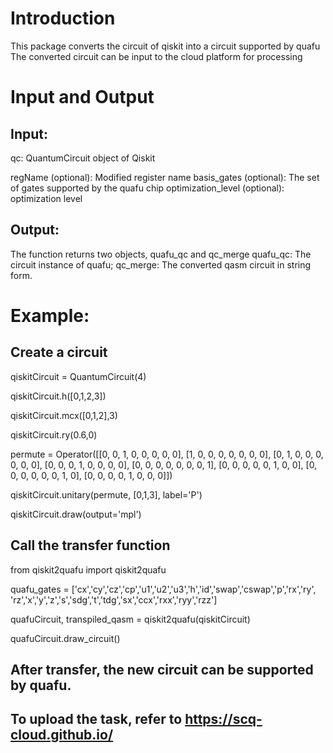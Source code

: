 # Introduction
This package converts the circuit of qiskit into a circuit supported by quafu
The converted circuit can be input to the cloud platform for processing

# Input and Output
## Input:
qc: QuantumCircuit object of Qiskit

regName (optional): Modified register name
basis_gates (optional): The set of gates supported by the quafu chip
optimization_level (optional): optimization level

## Output:
The function returns two objects, quafu_qc and qc_merge
quafu_qc: The circuit instance of quafu;
qc_merge: The converted qasm circuit in string form.

# Example:
## Create a circuit
qiskitCircuit = QuantumCircuit(4)

qiskitCircuit.h([0,1,2,3])

qiskitCircuit.mcx([0,1,2],3)

qiskitCircuit.ry(0.6,0)

permute = Operator([[0, 0, 1, 0, 0, 0, 0, 0],
                    [1, 0, 0, 0, 0, 0, 0, 0],
                    [0, 1, 0, 0, 0, 0, 0, 0],
                    [0, 0, 0, 1, 0, 0, 0, 0],
                    [0, 0, 0, 0, 0, 0, 0, 1],
                    [0, 0, 0, 0, 0, 1, 0, 0],
                    [0, 0, 0, 0, 0, 0, 1, 0],
                    [0, 0, 0, 0, 1, 0, 0, 0]])

qiskitCircuit.unitary(permute, [0,1,3], label='P')

qiskitCircuit.draw(output='mpl')

## Call the transfer function
from qiskit2quafu import qiskit2quafu

quafu_gates = ['cx','cy','cz','cp','u1','u2','u3','h','id','swap','cswap','p','rx','ry',
               'rz','x','y','z','s','sdg','t','tdg','sx','ccx','rxx','ryy','rzz']

quafuCircuit, transpiled_qasm = qiskit2quafu(qiskitCircuit)

quafuCircuit.draw_circuit()

## After transfer, the new circuit can be supported by quafu.
## To upload the task, refer to https://scq-cloud.github.io/


